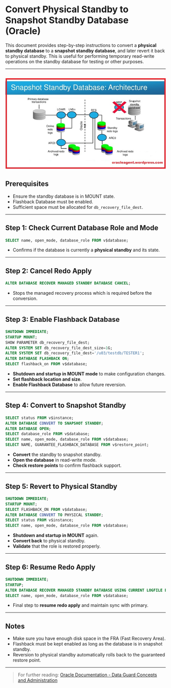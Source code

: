# Convert Physical Standby to Snapshot Standby Database (Oracle)

This document provides step-by-step instructions to convert a **physical standby database** to a **snapshot standby database**, and later revert it back to physical standby. This is useful for performing temporary read-write operations on the standby database for testing or other purposes.

---
![RMAN Logo](https://github.com/Zoob-air/ORACLE-CONVERT-PHYSICAL-STANDBY-TO-SNAPSHOT-STANDBY-DATABASE/blob/main/Convert%20Physical%20Standby%20to%20Snapshot%20Standby%20Database%20Oracle.jpg)
---
## Prerequisites

* Ensure the standby database is in MOUNT state.
* Flashback Database must be enabled.
* Sufficient space must be allocated for `db_recovery_file_dest`.

---

## Step 1: Check Current Database Role and Mode

```sql
SELECT name, open_mode, database_role FROM v$database;
```

* Confirms if the database is currently a **physical standby** and its state.

---

## Step 2: Cancel Redo Apply

```sql
ALTER DATABASE RECOVER MANAGED STANDBY DATABASE CANCEL;
```

* Stops the managed recovery process which is required before the conversion.

---

## Step 3: Enable Flashback Database

```sql
SHUTDOWN IMMEDIATE;
STARTUP MOUNT;
SHOW PARAMETER db_recovery_file_dest;
ALTER SYSTEM SET db_recovery_file_dest_size=1G;
ALTER SYSTEM SET db_recovery_file_dest='/u03/testdb/TESTER1';
ALTER DATABASE FLASHBACK ON;
SELECT flashback_on FROM v$database;
```

* **Shutdown and startup in MOUNT mode** to make configuration changes.
* **Set flashback location and size**.
* **Enable Flashback Database** to allow future reversion.

---

## Step 4: Convert to Snapshot Standby

```sql
SELECT status FROM v$instance;
ALTER DATABASE CONVERT TO SNAPSHOT STANDBY;
ALTER DATABASE OPEN;
SELECT database_role FROM v$database;
SELECT name, open_mode, database_role FROM v$database;
SELECT NAME, GUARANTEE_FLASHBACK_DATABASE FROM v$restore_point;
```

* **Convert** the standby to snapshot standby.
* **Open the database** in read-write mode.
* **Check restore points** to confirm flashback support.

---

## Step 5: Revert to Physical Standby

```sql
SHUTDOWN IMMEDIATE;
STARTUP MOUNT;
SELECT FLASHBACK_ON FROM v$database;
ALTER DATABASE CONVERT TO PHYSICAL STANDBY;
SELECT status FROM v$instance;
SELECT name, open_mode, database_role FROM v$database;
```

* **Shutdown and startup in MOUNT** again.
* **Convert back** to physical standby.
* **Validate** that the role is restored properly.

---

## Step 6: Resume Redo Apply

```sql
SHUTDOWN IMMEDIATE;
STARTUP;
ALTER DATABASE RECOVER MANAGED STANDBY DATABASE USING CURRENT LOGFILE DISCONNECT;
SELECT name, open_mode, database_role FROM v$database;
```

* Final step to **resume redo apply** and maintain sync with primary.

---

## Notes

* Make sure you have enough disk space in the FRA (Fast Recovery Area).
* Flashback must be kept enabled as long as the database is in snapshot standby.
* Reversion to physical standby automatically rolls back to the guaranteed restore point.

---

> For further reading: [Oracle Documentation - Data Guard Concepts and Administration](https://dbaclass.com/article/convert-physical-standby-to-snapshot-standby-database/#google_vignette)
